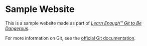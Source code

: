 # Sample Website

This is a sample website made as part of [*Learn Enough™ Git to Be
Dangerous*](https://www.learnenough.com/git-tutorial).

For more information on Git, see the
[official Git documentation](https://git-scm.com/).
